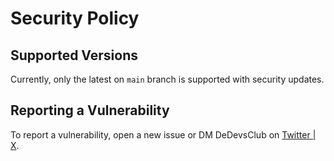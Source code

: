 # Security Policy

## Supported Versions

Currently, only the latest on `main` branch is supported with security updates.

## Reporting a Vulnerability

To report a vulnerability, open a new issue or DM DeDevsClub on [Twitter | X](https://twitter.com/DeDevsClub).
